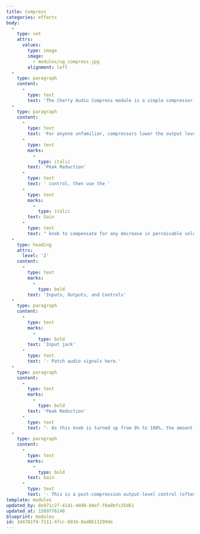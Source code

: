 ```yaml
---
title: Compress
categories: effects
body:
  -
    type: set
    attrs:
      values:
        type: image
        image:
          - modules/ug_compress.jpg
        alignment: left
  -
    type: paragraph
    content:
      -
        type: text
        text: 'The Cherry Audio Compress module is a simple compressor effect with gain and reduction metering for controlling and/or shaping the dynamics of an audio signal. Compressors come in many styles and are used for various applications. This module has static attack and release times that are good for general dynamic control and/or creating punchier percussive sounds.'
  -
    type: paragraph
    content:
      -
        type: text
        text: 'For anyone unfamiliar, compressors lower the output level of a signal once its input level passes a threshold. This helps reduce the dynamic range of an audio signal. This module uses a simple approach to compression with only two controls. First set the amount of compression using the '
      -
        type: text
        marks:
          -
            type: italic
        text: 'Peak Reduction'
      -
        type: text
        text: ' control, then use the '
      -
        type: text
        marks:
          -
            type: italic
        text: Gain
      -
        type: text
        text: " knob to compensate for any decrease in perceivable volume.\_"
  -
    type: heading
    attrs:
      level: '2'
    content:
      -
        type: text
        marks:
          -
            type: bold
        text: 'Inputs, Outputs, and Controls'
  -
    type: paragraph
    content:
      -
        type: text
        marks:
          -
            type: bold
        text: 'Input jack'
      -
        type: text
        text: '- Patch audio signals here.'
  -
    type: paragraph
    content:
      -
        type: text
        marks:
          -
            type: bold
        text: 'Peak Reduction'
      -
        type: text
        text: "- As this knob is turned up from 0% to 100%, the amount of compression, or gain reduction, is increased. This is the equivalent of reducing the threshold on many compressors. The inverted VU meter shows the amount of gain reduction.\_"
  -
    type: paragraph
    content:
      -
        type: text
        marks:
          -
            type: bold
        text: Gain
      -
        type: text
        text: '- This is a post-compression output-level control (often labeled "Make-Up Gain") that can be turned up to compensate for the decrease in volume caused by the compressor. The VU meter shows the level of the output signal.'
template: modules
updated_by: 8e971c27-4141-4dd8-b8ef-f0a8bfc35d61
updated_at: 1589776140
blueprint: modules
id: 3d4701f9-7111-47cc-891b-0ad0b11299de
---
```

